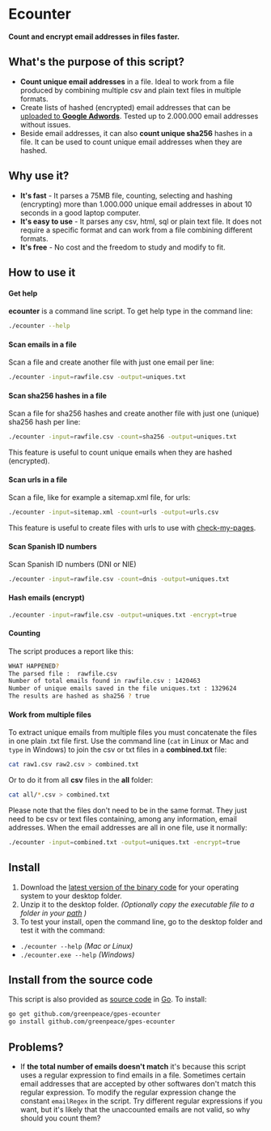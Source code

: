 # Ecounter

**Count and encrypt email addresses in files faster.**

## What's the purpose of this script?

* **Count unique email addresses** in a file. Ideal to work from a file produced by combining multiple csv and plain text files in multiple formats.
* Create lists of hashed (encrypted) email addresses that can be [uploaded to **Google Adwords**](https://support.google.com/adwords/answer/6276125?hl=en). Tested up to 2.000.000 email addresses without issues.
* Beside email addresses, it can also **count unique sha256** hashes in a file. It can be used to count unique email addresses when they are hashed.

## Why use it?

* **It's fast** - It parses a 75MB file, counting, selecting and hashing (encrypting) more than 1.000.000 unique email addresses in about 10 seconds in a good laptop computer.
* **It's easy to use** - It parses any csv, html, sql or plain text file. It does not require a specific format and can work from a file combining different formats.
* **It's free** -  No cost and the freedom to study and modify to fit.

## How to use it

#### Get help

**ecounter** is a command line script. To get help type in the command line:

```bash
./ecounter --help
```

#### Scan emails in a file

Scan a file and create another file with just one email per line:

```bash
./ecounter -input=rawfile.csv -output=uniques.txt
```

#### Scan sha256 hashes in a file

Scan a file for sha256 hashes and create another file with just one (unique) sha256 hash per line:

```bash
./ecounter -input=rawfile.csv -count=sha256 -output=uniques.txt
```

This feature is useful to count unique emails when they are hashed (encrypted).

#### Scan urls in a file

Scan a file, like for example a sitemap.xml file, for urls:

```bash
./ecounter -input=sitemap.xml -count=urls -output=urls.csv
```

This feature is useful to create files with urls to use with [check-my-pages](https://github.com/greenpeace/check-my-pages).

#### Scan Spanish ID numbers

Scan Spanish ID numbers (DNI or NIE)

```bash
./ecounter -input=rawfile.csv -count=dnis -output=uniques.txt
```

#### Hash emails (encrypt)

```bash
./ecounter -input=rawfile.csv -output=uniques.txt -encrypt=true
```

#### Counting

The script produces a report like this:

```bash
WHAT HAPPENED?
The parsed file :  rawfile.csv
Number of total emails found in rawfile.csv : 1420463
Number of unique emails saved in the file uniques.txt : 1329624
The results are hashed as sha256 ? true
```

#### Work from multiple files

To extract unique emails from multiple files you must concatenate the files in one plain .txt file first. Use the command line (`cat` in Linux or Mac and `type` in Windows) to join the csv or txt files in a **combined.txt** file:

```bash
cat raw1.csv raw2.csv > combined.txt 
```

Or to do it from all **csv** files in the **all** folder:

```bash
cat all/*.csv > combined.txt
```

Please note that the files don't need to be in the same format. They just need to be csv or text files containing, among any information, email addresses. When the email addresses are all in one file, use it normally:

```bash
./ecounter -input=combined.txt -output=uniques.txt -encrypt=true
```

## Install

1. Download the [latest version of the binary code](https://github.com/greenpeace/gpes-ecounter/releases) for your operating system to your desktop folder.
1. Unzip it to the desktop folder. *(Optionally copy the executable file to a folder in your [path](https://goo.gl/oLzTGw) )*
1. To test your install, open the command line, go to the desktop folder and test it with the command: 

* `./ecounter --help` *(Mac or Linux)*
* `./ecounter.exe --help` *(Windows)*

## Install from the source code

This script is also provided as [source code](https://github.com/greenpeace/gpes-ecounter/) in [Go](https://golang.org/dl/). To install:

```bash
go get github.com/greenpeace/gpes-ecounter
go install github.com/greenpeace/gpes-ecounter
```

## Problems?

* If **the total number of emails doesn't match** it's because this script uses a regular expression to find emails in a file. Sometimes certain email addresses that are accepted by other softwares don't match this regular expression. To modify the regular expression change the constant `emailRegex` in the script. Try different regular expressions if you want, but it's likely that the unaccounted emails are not valid, so why should you count them?
